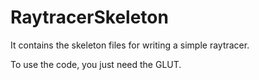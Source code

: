 # RaytracerSkeleton

It contains the skeleton files for writing a simple raytracer.

To use the code, you just need the GLUT.
